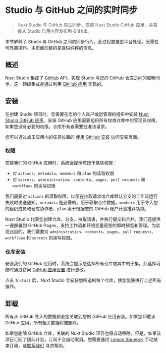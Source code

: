 # Studio 与 GitHub 之间的实时同步

> Nuxt Studio 与 GitHub 原生同步。安装 Nuxt Studio GitHub 应用，并直接从 Studio 启用内容发布到 GitHub。

<tip>

本节解释了 Studio 与 GitHub 之间的同步行为。此过程直接由平台处理，无需任何外部操作。本页面的目的是提供纯粹的信息。

</tip>

## 概述

Nuxt Studio 集成了 [GitHub](https://github.com) API，实现 Studio 与您的 GitHub 仓库之间的顺畅同步。这一顶级集成是通过利用 [GitHub 应用](https://docs.github.com/en/developers/apps/getting-started-with-apps/about-apps#about-github-apps) 实现的。

## 安装

在创建 Studio 项目时，您需要在您的个人账户或您管理的组织中安装 [Nuxt Studio GitHub 应用](https://github.com/apps/nuxt-studio)。安装 GitHub 应用需要组织所有权或仓库中的管理员权限。如果您没有必要的权限，仓库所有者需要批准该请求。

您可以通过点击应用内的任意位置的 [使用 GitHub 安装](https://github.com/apps/nuxt-studio/installations/new) 访问安装页面。

### 权限

安装我们的 GitHub 应用时，系统会提示您授予某些权限：

- 对 `actions`、`metadata`、`members` 和 `plan` 的读取权限
- 对 `secrets`、`administration`、`contents`、`pages`、`pull requests` 和 `workflows` 的读写权限

我们需要对 `actions` 的读取权限，以便在拉取请求或仓库默认分支的工作流运行失败时发送通知。`metadata` 是必需的，用于获取仓库数据，`members` 用于导入您的组织成员和仓库协作者，`plan` 用于根据您的 GitHub 账户计划推荐功能。

Nuxt Studio 代表您创建仓库、分支、拉取请求，并执行提交和合并。我们还提供一键部署到 GitHub Pages，支持工作流和环境变量密钥的即时预览和管理。为实现此目的，我们需要对 `administration`、`contents`、`pages`、`pull requests`、`workflows` 和 `secrets` 的读写权限。

### 仓库安装

安装我们的 GitHub 应用时，系统会提示您选择所有仓库或其中的子集。此选择可随时通过访问 [GitHub 应用设置](https://github.com/apps/nuxt-studio/installations/new) 进行更改。

点击 `Install` 后，Nuxt Studio 会安装您所选的每个仓库，使您能够执行上述所有操作。

## 卸载

所有从 GitHub 导入的数据都直接关联到您的 GitHub 应用安装。如果您卸载该 GitHub 应用，所有相关数据将被删除。

如果您删除 GitHub 仓库，关联的 Nuxt Studio 项目也将自动移除。但是，如果该项目订阅了团队计划，订阅不会自动取消。您需要通过 [Lemon Squeezy]() 手动结束订阅，或[联系我们](team@nuxt.studio) 寻求帮助。
